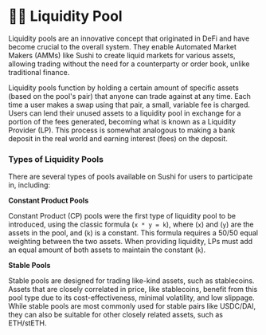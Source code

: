 # 🤽‍♂️ Liquidity Pool

Liquidity pools are an innovative concept that originated in DeFi and have become crucial to the overall system. They enable Automated Market Makers (AMMs) like Sushi to create liquid markets for various assets, allowing trading without the need for a counterparty or order book, unlike traditional finance.

Liquidity pools function by holding a certain amount of specific assets (based on the pool's pair) that anyone can trade against at any time. Each time a user makes a swap using that pair, a small, variable fee is charged. Users can lend their unused assets to a liquidity pool in exchange for a portion of the fees generated, becoming what is known as a Liquidity Provider (LP). This process is somewhat analogous to making a bank deposit in the real world and earning interest (fees) on the deposit.

### Types of Liquidity Pools

There are several types of pools available on Sushi for users to participate in, including:

**Constant Product Pools**

Constant Product (CP) pools were the first type of liquidity pool to be introduced, using the classic formula (`x * y = k`), where (`x`) and (`y`) are the assets in the pool, and (`k`) is a constant. This formula requires a 50/50 equal weighting between the two assets. When providing liquidity, LPs must add an equal amount of both assets to maintain the constant (`k`).

**Stable Pools**

Stable pools are designed for trading like-kind assets, such as stablecoins. Assets that are closely correlated in price, like stablecoins, benefit from this pool type due to its cost-effectiveness, minimal volatility, and low slippage. While stable pools are most commonly used for stable pairs like USDC/DAI, they can also be suitable for other closely related assets, such as ETH/stETH.
